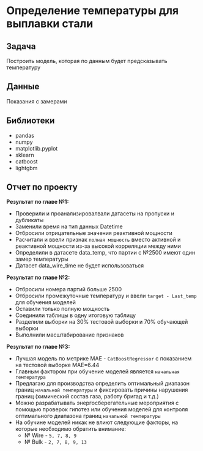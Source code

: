 
# Определение температуры для выплавки стали

## Задача

Построить модель, которая по данным будет предсказывать температуру

## Данные

Показания с замерами

## Библиотеки

- pandas
- numpy
- matplotlib.pyplot
- sklearn
- catboost 
- lightgbm

## Отчет по проекту

**Результат по главе №1:**
- Проверили и проанализировалвали датасеты на пропуски и дубликаты
- Заменили время на тип данных Datetime
- Отбросили отрицательные значения реактивной мощности
- Расчитали и ввели признак `полная мощность` вместо активной и реактивной мощности из-за высокой корреляции между ними
- Определили в датасете data_temp, что партии с №2500 имеют один замер температуры
- Датасет data_wire_time не будет использоваться

**Результат по главе №2:**
- Отбросили номера партий больше 2500
- Отбросили промежуточные температуру и ввели `target - Last_temp` для обучения моделей
- Оставили только полную мощность
- Соединили таблицы в одну итоговую таблицу
- Разделили выборки на 30% тестовой выборки и 70% обучающей выборки
- Выполнили масштабирование признаков

**Результат по главе №3:**
- Лучшая модель по метрике МАЕ - `CatBoostRegressor` с показанием на тестовой выборке МАЕ=6.44
- Главным фактором при обучение моделей является `начальная температура`
- Предлагаю для производства определить оптимальный диапазон границ  `начальной температуры` и фиксировать причины нарушения границ (химический состав газа, работу бригад и т.д.)
- Можно разрабатывать энергосберегательные мероприятия с помощью проверок гипотез или обучения моделей для контроля оптимального диапазона границ `начальной температуры`
- На обучине моделей никак не влиют следующие факторы, на которые необходимо обратить внимание:
    - № Wire - `5, 7, 8, 9`
    - № Bulk - `2, 7, 8, 9, 13`




